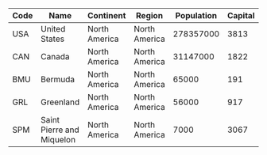 | Code| Name | Continent | Region | Population | Capital | 
| --- | --- | --- | --- | --- | --- |
| USA | United States | North America | North America | 278357000 | 3813 |
| CAN | Canada | North America | North America | 31147000 | 1822 |
| BMU | Bermuda | North America | North America | 65000 | 191 |
| GRL | Greenland | North America | North America | 56000 | 917 |
| SPM | Saint Pierre and Miquelon | North America | North America | 7000 | 3067 |
